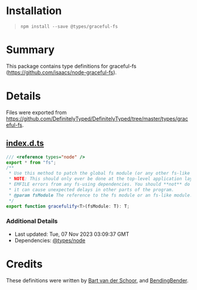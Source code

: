 # Installation
> `npm install --save @types/graceful-fs`
# Summary
This package contains type definitions for graceful-fs (https://github.com/isaacs/node-graceful-fs).
# Details
Files were exported from https://github.com/DefinitelyTyped/DefinitelyTyped/tree/master/types/graceful-fs.
## [index.d.ts](https://github.com/DefinitelyTyped/DefinitelyTyped/tree/master/types/graceful-fs/index.d.ts)
````ts
/// <reference types="node" />
export * from "fs";
/**
 * Use this method to patch the global fs module (or any other fs-like module).
 * NOTE: This should only ever be done at the top-level application layer, in order to delay on
 * EMFILE errors from any fs-using dependencies. You should **not** do this in a library, because
 * it can cause unexpected delays in other parts of the program.
 * @param fsModule The reference to the fs module or an fs-like module.
 */
export function gracefulify<T>(fsModule: T): T;
````
### Additional Details
 * Last updated: Tue, 07 Nov 2023 03:09:37 GMT
 * Dependencies: [@types/node](https://npmjs.com/package/@types/node)
# Credits
These definitions were written by [Bart van der Schoor](https://github.com/Bartvds), and [BendingBender](https://github.com/BendingBender).
